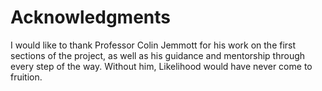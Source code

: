 # Acknowledgments
I would like to thank Professor Colin Jemmott for his work on the first sections of the project, as well as his guidance and mentorship through every step of the way.
Without him, Likelihood would have never come to fruition. 
